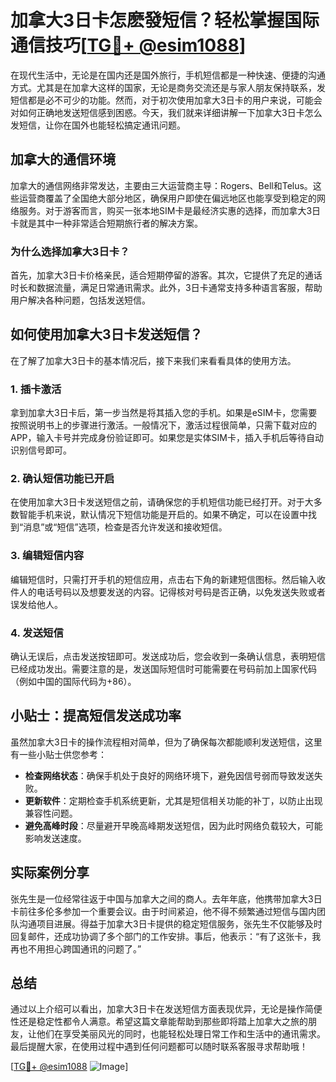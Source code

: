 # 加拿大3日卡怎麽發短信？轻松掌握国际通信技巧[[TG💪+ @esim1088](https://t.me/s/esim1088)]

在现代生活中，无论是在国内还是国外旅行，手机短信都是一种快速、便捷的沟通方式。尤其是在加拿大这样的国家，无论是商务交流还是与家人朋友保持联系，发短信都是必不可少的功能。然而，对于初次使用加拿大3日卡的用户来说，可能会对如何正确地发送短信感到困惑。今天，我们就来详细讲解一下加拿大3日卡怎么发短信，让你在国外也能轻松搞定通讯问题。

## 加拿大的通信环境

加拿大的通信网络非常发达，主要由三大运营商主导：Rogers、Bell和Telus。这些运营商覆盖了全国绝大部分地区，确保用户即使在偏远地区也能享受到稳定的网络服务。对于游客而言，购买一张本地SIM卡是最经济实惠的选择，而加拿大3日卡就是其中一种非常适合短期旅行者的解决方案。

### 为什么选择加拿大3日卡？

首先，加拿大3日卡价格亲民，适合短期停留的游客。其次，它提供了充足的通话时长和数据流量，满足日常通讯需求。此外，3日卡通常支持多种语言客服，帮助用户解决各种问题，包括发送短信。

## 如何使用加拿大3日卡发送短信？

在了解了加拿大3日卡的基本情况后，接下来我们来看看具体的使用方法。

### 1. 插卡激活

拿到加拿大3日卡后，第一步当然是将其插入您的手机。如果是eSIM卡，您需要按照说明书上的步骤进行激活。一般情况下，激活过程很简单，只需下载对应的APP，输入卡号并完成身份验证即可。如果您是实体SIM卡，插入手机后等待自动识别信号即可。

### 2. 确认短信功能已开启

在使用加拿大3日卡发送短信之前，请确保您的手机短信功能已经打开。对于大多数智能手机来说，默认情况下短信功能是开启的。如果不确定，可以在设置中找到“消息”或“短信”选项，检查是否允许发送和接收短信。

### 3. 编辑短信内容

编辑短信时，只需打开手机的短信应用，点击右下角的新建短信图标。然后输入收件人的电话号码以及想要发送的内容。记得核对号码是否正确，以免发送失败或者误发给他人。

### 4. 发送短信

确认无误后，点击发送按钮即可。发送成功后，您会收到一条确认信息，表明短信已经成功发出。需要注意的是，发送国际短信时可能需要在号码前加上国家代码（例如中国的国际代码为+86）。

## 小贴士：提高短信发送成功率

虽然加拿大3日卡的操作流程相对简单，但为了确保每次都能顺利发送短信，这里有一些小贴士供您参考：

- **检查网络状态**：确保手机处于良好的网络环境下，避免因信号弱而导致发送失败。
- **更新软件**：定期检查手机系统更新，尤其是短信相关功能的补丁，以防止出现兼容性问题。
- **避免高峰时段**：尽量避开早晚高峰期发送短信，因为此时网络负载较大，可能影响发送速度。

## 实际案例分享

张先生是一位经常往返于中国与加拿大之间的商人。去年年底，他携带加拿大3日卡前往多伦多参加一个重要会议。由于时间紧迫，他不得不频繁通过短信与国内团队沟通项目进展。得益于加拿大3日卡提供的稳定短信服务，张先生不仅能够及时回复邮件，还成功协调了多个部门的工作安排。事后，他表示：“有了这张卡，我再也不用担心跨国通讯的问题了。”

## 总结

通过以上介绍可以看出，加拿大3日卡在发送短信方面表现优异，无论是操作简便性还是稳定性都令人满意。希望这篇文章能帮助到那些即将踏上加拿大之旅的朋友，让他们在享受美丽风光的同时，也能轻松处理日常工作和生活中的通讯需求。最后提醒大家，在使用过程中遇到任何问题都可以随时联系客服寻求帮助哦！

[[TG💪+ @esim1088](https://t.me/s/esim1088) ![Image](https://i.postimg.cc/4NQfJmqS/Snipaste-2025-05-13-00-14-12.png)]